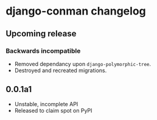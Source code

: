 # django-conman changelog

## Upcoming release

### Backwards incompatible

* Removed dependancy upon `django-polymorphic-tree`.
* Destroyed and recreated migrations.

## 0.0.1a1
* Unstable, incomplete API
* Released to claim spot on PyPI
